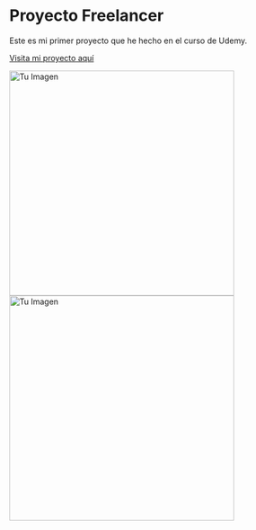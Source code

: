 <h1>Proyecto Freelancer</h1>

<p>Este es mi primer proyecto que he hecho en el curso de Udemy.</p>

<a href="https://freelancer-codigo-marvin.netlify.app/" target="_blank">Visita mi proyecto aquí</a>

<img width="400px" alt="Tu Imagen" src="https://drive.google.com/uc?export=view&id=1OckDSfLSX9AnTFvf4dabABAM3DbmLbTy" />
<br>
<img width="400px" alt="Tu Imagen" src="https://drive.google.com/uc?export=view&id=1tGMQKUr3CRvko3NWF_Lqxm3DmTpIo9Y_" />
